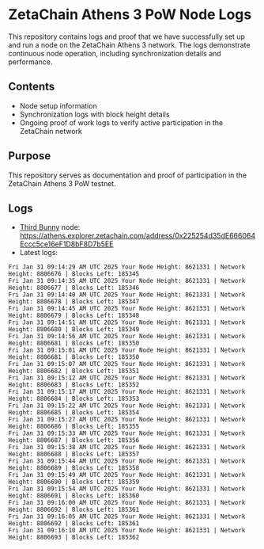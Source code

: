 # ZetaChain Athens 3 PoW Node Logs
This repository contains logs and proof that we have successfully set up and run a node on the ZetaChain Athens 3 network. The logs demonstrate continuous node operation, including synchronization details and performance.

## Contents
- Node setup information
- Synchronization logs with block height details
- Ongoing proof of work logs to verify active participation in the ZetaChain network

## Purpose
This repository serves as documentation and proof of participation in the ZetaChain Athens 3 PoW testnet.

## Logs

- [Third Bunny](https://thirdbunny.xyz/) node: https://athens.explorer.zetachain.com/address/0x225254d35dE666064Eccc5ce16eF1D8bF8D7b5EE
- Latest logs:
```
Fri Jan 31 09:14:29 AM UTC 2025 Your Node Height: 8621331 | Network Height: 8806676 | Blocks Left: 185345
Fri Jan 31 09:14:35 AM UTC 2025 Your Node Height: 8621331 | Network Height: 8806677 | Blocks Left: 185346
Fri Jan 31 09:14:40 AM UTC 2025 Your Node Height: 8621331 | Network Height: 8806678 | Blocks Left: 185347
Fri Jan 31 09:14:45 AM UTC 2025 Your Node Height: 8621331 | Network Height: 8806679 | Blocks Left: 185348
Fri Jan 31 09:14:51 AM UTC 2025 Your Node Height: 8621331 | Network Height: 8806680 | Blocks Left: 185349
Fri Jan 31 09:14:56 AM UTC 2025 Your Node Height: 8621331 | Network Height: 8806681 | Blocks Left: 185350
Fri Jan 31 09:15:01 AM UTC 2025 Your Node Height: 8621331 | Network Height: 8806681 | Blocks Left: 185350
Fri Jan 31 09:15:07 AM UTC 2025 Your Node Height: 8621331 | Network Height: 8806682 | Blocks Left: 185351
Fri Jan 31 09:15:12 AM UTC 2025 Your Node Height: 8621331 | Network Height: 8806683 | Blocks Left: 185352
Fri Jan 31 09:15:17 AM UTC 2025 Your Node Height: 8621331 | Network Height: 8806684 | Blocks Left: 185353
Fri Jan 31 09:15:22 AM UTC 2025 Your Node Height: 8621331 | Network Height: 8806685 | Blocks Left: 185354
Fri Jan 31 09:15:27 AM UTC 2025 Your Node Height: 8621331 | Network Height: 8806686 | Blocks Left: 185355
Fri Jan 31 09:15:33 AM UTC 2025 Your Node Height: 8621331 | Network Height: 8806687 | Blocks Left: 185356
Fri Jan 31 09:15:38 AM UTC 2025 Your Node Height: 8621331 | Network Height: 8806688 | Blocks Left: 185357
Fri Jan 31 09:15:44 AM UTC 2025 Your Node Height: 8621331 | Network Height: 8806689 | Blocks Left: 185358
Fri Jan 31 09:15:49 AM UTC 2025 Your Node Height: 8621331 | Network Height: 8806690 | Blocks Left: 185359
Fri Jan 31 09:15:54 AM UTC 2025 Your Node Height: 8621331 | Network Height: 8806691 | Blocks Left: 185360
Fri Jan 31 09:16:00 AM UTC 2025 Your Node Height: 8621331 | Network Height: 8806692 | Blocks Left: 185361
Fri Jan 31 09:16:05 AM UTC 2025 Your Node Height: 8621331 | Network Height: 8806692 | Blocks Left: 185361
Fri Jan 31 09:16:10 AM UTC 2025 Your Node Height: 8621331 | Network Height: 8806693 | Blocks Left: 185362
```
